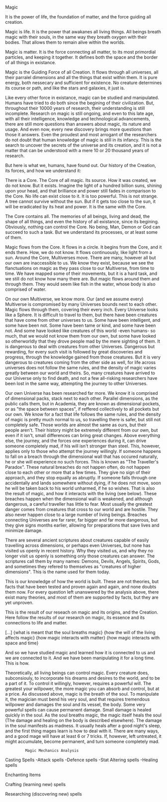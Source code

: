 Magic

It is the power of life, the foundation of matter, and the force guiding all creation.

Magic is life. It is the power that awakanes all living things. All beings breath magic with their souls, in the same way they breath oxygen with their bodies. That allows them to remain alive within the worlds.

Magic is matter. It is the force connecting all matter, to its most primordial particles, and keeping it together. It defines both the space and the border of all things in existance.

Magic is the Guiding Force of all Creation. It flows through all universes, all their parralel dimensions and all the things that exist within them. It is pure energy, both nessecary and sufficient for existence. No creature determines its course or path, and like the stars and galaxies, it just is. 

Like every other force in existance, magic can be studied and manipulated. Humans have tried to do both since the begining of their civilization. But, throughout their 10000 years of research, their understanding is still incomplete. Research on magic is still ongoing, and even to this late age, with all their intelligence, knowledge and technological advancements, there are still more questions than answers about magic, its nature and usage. And even now, every new discovery brings more questions than those it answers. Even the proudest and most arrogant of the researchers do not doubt that human knowledge of magic is still in its infancy. This is the search to uncover the secrets of the universe and its creation, and it is not a matter that can be understood with a mere 10 or 20 thousand years of research.

But here is what we, humans, have found out. Our history of the Creation, its forces, and how we understand it:

There is a Core. The Core of all magic. Its source. How it was created, we do not know. But it exists. Imagine the light of a hundred billion suns, shining upon your head, and that brilliance and power still fades in comparison to the Core. No life can exist close to it. It is too powerful. This is not strange. A tree cannot survive without the sun. But if it gets too close to the sun, it will be eradicated by its heat and power. It is the same with the Core. 

The Core contains all. The memories of all beings, living and dead, the shape of all things, and even the history of all existance, since its begining. Obviously, nothing can control the Core. No being, Man, Demon or God can succeed to such a task. But we understand its processes, or at least some of them.

Magic flows from the Core. It flows in a circle. It begins from the Core, and it ends there. How, we do not know. It flows continuously, like light from a sun. Around the Core, Multiverses move. There are many, however all but our own are inaccessible to us. We know they exist, because we see the flanctuations on magic as they pass close to our Multiverse, from time to time. We have mapped some of their movements, but it is a hard task, and we still do not know how many there are. But magic flows around them and through them. They would seem like fish in the water, whose body is also comprised of water.

On our own Multiverse, we know more. Our (and we assume every) Multiverse is compromised by many Universes bounds next to each other. Magic flows through them, covering their every inch. Every Universe looks like a Sphere. It is difficult to travel to them, but there have been creatures that have come from other universes to us. Some have been intelligent, and some have been not. Some have been tame or kind, and some have been not. And some have looked like creatures of this world -even humans- so much, that we would not know them from our own, but some have looked so otherworldly that they drove people mad by the mere sighting of them. It is dangerous to deal with creatures from other Universes. Dangerous but rewarding, for every such visit is followed by great discoveries and progress, through the knowledge gained from those creatures. But it is very dangerous to creatures coming from the other side as well, for life across universes does not follow the same rules, and the density of magic varies greatly between our world and theirs. So, many creatures have arrived to our Universe only to find death, and not a few all-risking researchers have been lost in the same way, attempting the journey to other Universes.

Our own Universe has been researched far more. We know it is comprised of dimensional packs, stack next to each other. Parallel dimensions, as the public calls them, but in Academia, they are known as dimensional pockets, or as "the space between spaces", if reffered collectively to all pockets but our own. We know for a fact that life follows the same rules, and the density of magic is pretty much normal to us, so travelling there is safer, but still not completely safe. Those worlds are almost the same as ours, but their people aren't. Their history might be extremely different from our own, but even if it isn't, small differences can bring great changes. Above everything else, the journey, and the forces one experiences during it, can drive someone completely mad, if his will isn't stronger than steel. This, however, applies only to those who attempt the journey willingly. If someone happens to fall on a breach through the dimensional wall that has occured naturally, he or she will experience no such forces. This is known as "The Traveller's Paradox". These natural breaches do not happen often, do not happen close to each other or more that a few times. They give no sign of their approach, and they stop equally as abruptly. If someone falls through one accidentally and lands somewhere without dying, if he does not move, soon he will be taken back to his world unharmed, if he so wishes. That is also the result of magic, and how it interacts with the living (see below). These breaches happen when the dimensional wall is weakened, and although dangerous, a careful traveller has little to fear. Most usually the greatest danger comes from creatures that cross to our world and are hostile. They also never happen close to a large number of living beings. Breaches connecting Universes are far rarer, far bigger and far more dangerous, but they give signs months earlier, allowing for preparations that save lives and minimize damage.

There are several ancient scriptures about creatures capable of easily travelling across dimensions, or perhaps even Universes, but none has visited us openly in recent history. Why they visited us, and why they no longer visit us openly is something only those creatures can answer. The scriptures call them by many names: Demons, Devils, Angels, Spirits, Gods, and sometimes they refered to themselves as "creatures of higher dimensions". This is the name used for them today.

This is our knowledge of how the world is built. These are not theories, but facts that have been tested and proven again and again, and none doubts them now. For every question left unanswered by the analysis above, there exist many theories, and most of them are supported by facts, but they are yet unproven.

This is the result of our reseach on magic and its origins, and the Creation. Here follow the results of our research on magic, its essence and its connections to life and matter.

[...]
{what is meant that the soul breaths magic}
{how the will of the living affects magic}
{how magic interacts with matter}
{how magic interacts with space and time}

And so we have studied magic and learned how it is connected to us and we are connected to it. And we have been manipulating it for a long time. This is how.

Theoretically, all living beings can control magic. Every creature does, subconsiouly, to incorporate his dreams and desires to the world, and to be a part of it. To control it willingly, however, requires a powerful will. The greatest your willpower, the more magic you can absorb and control, but at a price. As discussed above, magic is the breath of the soul. To manipulate it, the magician must bend his very soul, and that requires tremendous willpower and damages the soul and its vessel, the body. Some very powerful spells can cause permanent damage. Small damage is healed quickly in the soul. As the soul breaths magic, the magic itself heals the soul (The damage and healing on the body is described elsewhere). The damage in the soul manifests as madness. It usually heals after a good night's sleep, and the first thing mages learn is how to deal with it. There are many ways, and a good mage will have at least 6 or 7 tricks. If, however, left untreated, it might accumulate, become permanent, and turn someone completely mad.




             Magic Mechanics Analysis

Casting Spells
-Attack spells
-Defence spells
-Stat Altering spells
-Healing spells

Enchanting Items

Crafting (learning new) spells

Researching (discovering new) spells

